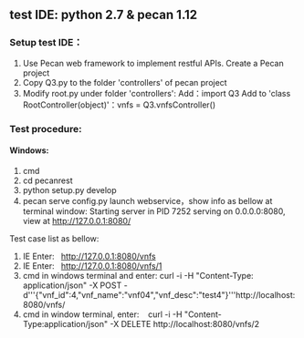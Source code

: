 ## test IDE: python 2.7 & pecan 1.12
### Setup test IDE：
1. Use Pecan web framework to implement restful APIs. Create a Pecan project
2. Copy Q3.py to the folder 'controllers' of pecan project
3. Modify root.py under folder 'controllers':
    Add：import Q3
    Add to 'class RootController(object)'：vnfs = Q3.vnfsController()

### Test procedure:
#### Windows:
1. cmd
2. cd pecanrest
3. python setup.py develop
4. pecan serve config.py
launch webservice，show info as bellow at terminal window:
Starting server in PID 7252
serving on 0.0.0.0:8080, view at http://127.0.0.1:8080/

Test case list as bellow:
1. IE Enter:   http://127.0.0.1:8080/vnfs
2. IE Enter:   http://127.0.0.1:8080/vnfs/1
3. cmd in windows terminal and enter:
curl -i -H "Content-Type: application/json" -X POST -d'''{"vnf_id":4,"vnf_name":"vnf04","vnf_desc":"test4"}'''http://localhost:8080/vnfs/
4. cmd in window terminal, enter:    curl -i -H "Content-Type:application/json" -X DELETE http://localhost:8080/vnfs/2
